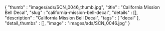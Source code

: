 {
  "thumb" : "images/ads/SCN_0046_thumb.jpg",
  "title" : "California Mission Bell Decal",
  "slug" : "california-mission-bell-decal",
  "details" : [],
  "description" : "California Mission Bell Decal",
  "tags" : [
              "decal"
            ],
  "detail_thumbs" : [],
  "image" : "images/ads/SCN_0046.jpg"
}
